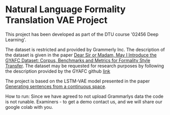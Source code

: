 ﻿# Natural Language Formality Translation VAE Project
 
 This project has been developed as part of the DTU course '02456 Deep Learning'. 
 
 The dataset is restricted and provided by Grammerly Inc. The description of the dataset is given in the paper [Dear Sir or Madam, May I Introduce the GYAFC Dataset:
Corpus, Benchmarks and Metrics for Formality Style Transfer](https://www.cs.rochester.edu/~tetreaul/style-transfer-naacl-final.pdf). The dataset may be requested for research purposes by following the description provided by the GYAFC github [link](https://github.com/raosudha89/GYAFC-corpus)

 The project is based on the LSTM-VAE model presented in the paper [Generating sentences from a continuous space](https://arxiv.org/pdf/1511.06349.pdf).


How to run:
Since we have agreed to not upload Grammarlys data the code is not runable. 
Examiners - to get a demo contact us, and we will share our google colab with you.
